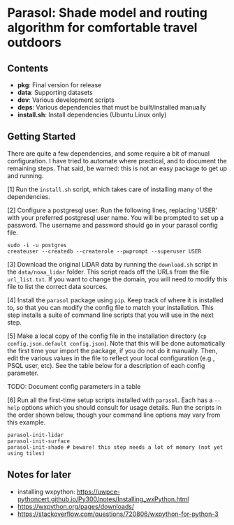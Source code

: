 # Parasol: Shade model and routing algorithm for comfortable travel outdoors 

## Contents

+ **pkg**: Final version for release
+ **data**: Supporting datasets 
+ **dev**: Various development scripts
+ **deps**: Various dependencies that must be built/installed manually
+ **install.sh**: Install dependencies (Ubuntu Linux only)

## Getting Started

There are quite a few dependencies, and some require a bit of manual
configuration. I have tried to automate where practical, and to document the
remaining steps. That said, be warned: this is not an easy package to get up
and running.

[1] Run the `install.sh` script, which takes care of installing many of the
dependencies.

[2] Configure a postgresql user. Run the following lines, replacing 'USER'
with your preferred postgresql user name. You will be prompted to set up a
password.  The username and password should go in your parasol config file.
```shell
sudo -i -u postgres
createuser --createdb --createrole --pwprompt --superuser USER 
```

[3] Download the original LiDAR data by running the `download.sh` script in
the `data/noaa_lidar` folder. This script reads off the URLs from the file
`url_list.txt`. If you want to change the domain, you will need to modify this
file to list the correct data sources.

[4] Install the `parasol` package using `pip`. Keep track of where it is
installed to, so that you can modify the config file to match your
installation. This step installs a suite of command line scripts that you will
use in the next step.

[5] Make a local copy of the config file in the installation directory (`cp
config.json.default config.json`). Note that this will be done automatically
the first time your import the package, if you do not do it manually. Then,
edit the various values in the file to reflect your local configuration (e.g.,
PSQL user, etc). See the table below for a description of each config parameter.

TODO: Document config parameters in a table

[6] Run all the first-time setup scripts installed with `parasol`. Each has a
`--help` options which you should consult for usage details. Run the scripts in
the order shown below, though your command line options may vary from this
example.
```shell
parasol-init-lidar
parasol-init-surface
parasol-init-shade # beware! this step needs a lot of memory (not yet using tiles)
```

## Notes for later

+ installing wxpython: https://uwpce-pythoncert.github.io/Py300/notes/Installing_wxPython.html
+ https://wxpython.org/pages/downloads/
+ https://stackoverflow.com/questions/720806/wxpython-for-python-3
